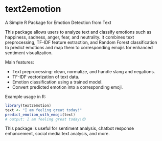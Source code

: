 # text2emotion
A Simple R Package for Emotion Detection from Text

This package allows users to analyze text and classify emotions such as happiness, sadness, anger, fear, and neutrality. It combines text preprocessing, TF-IDF feature extraction, and Random Forest classification to predict emotions and map them to corresponding emojis for enhanced sentiment visualization.

Main features:
- Text preprocessing: clean, normalize, and handle slang and negations.
- TF-IDF vectorization of text data.
- Emotion classification using a trained model.
- Convert predicted emotion into a corresponding emoji.

Example usage in R:

```r
library(text2emotion)
text <- "I am feeling great today!"
predict_emotion_with_emoji(text)
# output: I am feeling great today!😊
```

This package is useful for sentiment analysis, chatbot response enhancement, social media text analysis, and more.

